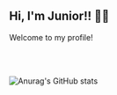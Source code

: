 ## Hi, I'm Junior!! 🐱‍👤


Welcome to my profile!

<br></br>

![Anurag's GitHub stats](https://github-readme-stats.vercel.app/api?username=paulojuniordevs&show_icons=true&theme=radical)


